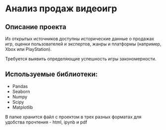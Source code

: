 # Анализ продаж видеоигр

## Описание проекта

Из открытых источников доступны исторические данные о продажах игр, оценки пользователей и экспертов, жанры и платформы (например, Xbox или PlayStation).

Требуется выявить определяющие успешность игры закономерности.

## Используемые библиотеки:

* Pandas
* Seaborn
* Numpy
* Scipy
* Matplotlib

В папке хранится файл с проектом в трех разных форматах для удобства прочтения - html, ipynb и pdf
